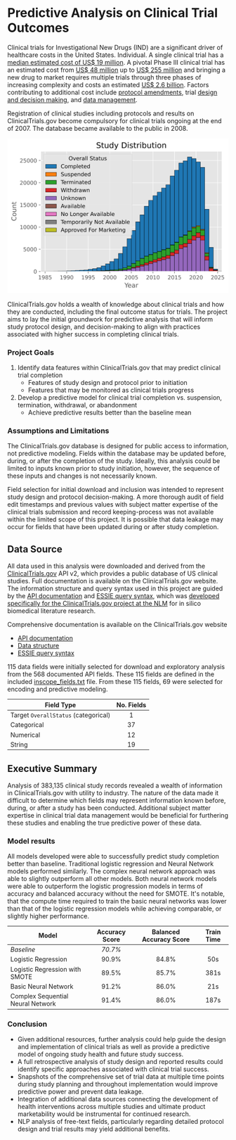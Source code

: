 # Predictive Analysis on Clinical Trial Outcomes

Clinical trials for Investigational New Drugs (IND) are a significant driver of healthcare costs in the United States. Individual. A single clinical trial has a [median estimated cost of US\$ 19 million](https://bmjopen.bmj.com/content/10/6/e038863). A pivotal Phase III clinical trial has an estimated cost from [US\$ 48 million](https://bmjopen.bmj.com/content/10/6/e038863) up to [US\$ 255 million](https://doi.org/10.1016/j.jhealeco.2016.01.012) and bringing a new drug to market requires multiple trials through three phases of increasing complexity and costs an estimated [US\$ 2.6 billion](https://doi.org/10.1016/j.jhealeco.2016.01.012). Factors contributing to additional cost include [protocol amendments](https://pubmed.ncbi.nlm.nih.gov/30227022/), trial [design and decision making](https://aspe.hhs.gov/reports/examination-clinical-trial-costs-barriers-drug-development-0), and [data management](https://www.ncbi.nlm.nih.gov/pmc/articles/PMC4386950/).

Registration of clinical studies including protocols and results on ClinicalTrials.gov become compulsory for clinical trials ongoing at the end of 2007. The database became available to the public in 2008.

<div align="center">
    <img src="./images/study_dist.svg" alt="Study distribution by year" />
</div>

ClinicalTrials.gov holds a wealth of knowledge about clinical trials and how they are conducted, including the final outcome status for trials. The project aims to lay the initial groundwork for predictive analysis that will inform study protocol design, and decision-making to align with practices associated with higher success in completing clinical trials.

### Project Goals
1. Identify data features within ClinicalTrials.gov that may predict clinical trial completion
    * Features of study design and protocol prior to initiation
    * Features that may be monitored as clinical trials progress
2. Develop a predictive model for clinical trial completion vs. suspension, termination, withdrawal, or abandonment
    * Achieve predictive results better than the baseline mean

### Assumptions and Limitations

The ClinicalTrials.gov database is designed for public access to information, not predictive modeling. Fields within the database may be updated before, during, or after the completion of the study. Ideally, this analysis could be limited to inputs known prior to study initiation, however, the sequence of these inputs and changes is not necessarily known.

Field selection for initial download and inclusion was intended to represent study design and protocol decision-making. A more thorough audit of field edit timestamps and previous values with subject matter expertise of the clinical trials submission and record keeping-process was not available within the limited scope of this project. It is possible that data leakage may occur for fields that have been updated during or after study completion.

## Data Source

All data used in this analysis were downloaded and derived from the [ClinicalTrials.gov](https://clinicaltrials.gov/) API v2, which provides a public database of US clinical studies. Full documentation is available on the ClinicalTrials.gov website. The information structure and query syntax used in this project are guided by the [API documentation](https://clinicaltrials.gov/data-api/api) and [ESSIE query syntax](https://clinicaltrials.gov/find-studies/constructing-complex-search-queries), which was [developed specifically for the ClinicalTrials.gov project at the NLM](https://doi.org/10.1197/jamia.M2233) for in silico biomedical literature research.

Comprehensive documentation is available on the ClinicalTrials.gov website
- [API documentation](https://clinicaltrials.gov/data-api/api)
- [Data structure](https://clinicaltrials.gov/data-api/about-api/study-data-structure)
- [ESSIE query syntax](https://clinicaltrials.gov/find-studies/constructing-complex-search-queries)

115 data fields were initially selected for download and exploratory analysis from the 568 documented API fields. These 115 fields are defined in the included [inscope_fields.txt](./inscope_fields.txt) file. From these 115 fields, 69 were selected for encoding and predictive modeling.

| Field Type | No. Fields |
| - | :-: |
| Target `OverallStatus` (categorical) | 1 |
| Categorical | 37 |
| Numerical | 12 |
| String | 19 |

## Executive Summary

Analysis of 383,135 clinical study records revealed a wealth of information in ClinicalTrials.gov with utility to industry. The nature of the data made it difficult to determine which fields may represent information known before, during, or after a study has been conducted. Additional subject matter expertise in clinical trial data management would be beneficial for furthering these studies and enabling the true predictive power of these data.

### Model results

All models developed were able to successfully predict study completion better than baseline. Traditional logistic regression and Neural Network models performed similarly. The complex neural network approach was able to slightly outperform all other models. Both neural network models were able to outperform the logistic progression models in terms of accuracy and balanced accuracy without the need for SMOTE. It's notable, that the compute time required to train the basic neural networks was lower than that of the logistic regression models while achieving comparable, or slightly higher performance.

| Model | Accuracy Score | Balanced Accuracy Score | Train Time |
| - | :-: | :-: | :-: |
| *Baseline* | *70.7%* | | |
| Logistic Regression | 90.9% | 84.8% | 50s |
| Logistic Regression with SMOTE | 89.5% | 85.7% | 381s |
| Basic Neural Network | 91.2% | 86.0% | 21s |
| Complex Sequential Neural Network | 91.4% | 86.0% | 187s |

### Conclusion
- Given additional resources, further analysis could help guide the design and implementation of clinical trials as well as provide a predictive model of ongoing study health and future study success.
- A full retrospective analysis of study design and reported results could identify specific approaches associated with clinical trial success.
- Snapshots of the comprehensive set of trial data at multiple time points during study planning and throughout implementation would improve predictive power and prevent data leakage.
- Integration of additional data sources connecting the development of health interventions across multiple studies and ultimate product marketability would be instrumental for continued research. 
- NLP analysis of free-text fields, particularly regarding detailed protocol design and trial results may yield additional benefits.
